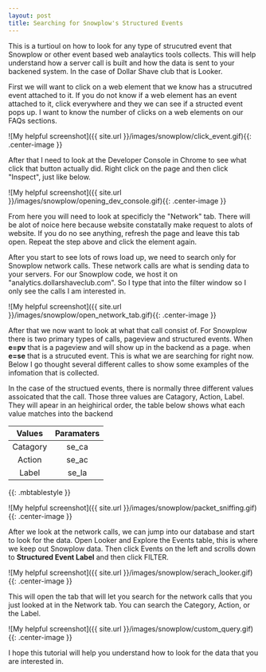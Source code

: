 ```yaml
---
layout: post
title: Searching for Snowplow's Structured Events
---
```


This is a turtioul on how to look for any type of strucutred event that Snowplow or other event based web analaytics tools collects. This will help understand how a server call is built and how the data is sent to your backened system. In the case of Dollar Shave club that is Looker. 

First we will want to click on a web element that we know has a strucutred event attached to it. If you do not know if a web element has an event attached to it, click everywhere and they we can see if a structed event pops up. I want to know the number of clicks on a web elements on our FAQs sections.

![My helpful screenshot]({{ site.url }}/images/snowplow/click_event.gif){{: .center-image }}

After that I need to look at the Developer Console in Chrome to see what click that button actually did. Right click on the page and then click "Inspect", just like below.

![My helpful screenshot]({{ site.url }}/images/snowplow/opening_dev_console.gif){{: .center-image }}

From here you will need to look at specificly the "Network" tab. There will be alot of noice here because website constatally make request to alots of website. If you do no see anything, refresh the page and leave this tab open. Repeat the step above and click the element again. 

After you start to see lots of rows load up, we need to search only for Snowplow network calls. These network calls are what is sending data to your servers. For our Snowplow code, we host it on "analytics.dollarshaveclub.com". So I type that into the filter window so I only see the calls I am interested in.

![My helpful screenshot]({{ site.url }}/images/snowplow/open_network_tab.gif){{: .center-image }}

After that we now want to look at what that call consist of. For Snowplow there is two primary types of calls, pageview and structured events. When **e=pv** that is a pageview and will show up in the backend as a page. when **e=se** that is a strucuted event. This is what we are searching for right now. Below I go thought several different calles to show some examples of the infomation that is collected.

In the case of the structued events, there is normally three different values assoicated that the call. Those three values are Catagory, Action, Label. They will apear in an heighirical order, the table below shows what each value matches into the backend

| Values   | Paramaters | 
| :------: |:----------:| 
| Catagory | se_ca      | 
| Action   | se_ac      | 
| Label    | se_la      |
{{: .mbtablestyle }}


![My helpful screenshot]({{ site.url }}/images/snowplow/packet_sniffing.gif){{: .center-image }}

After we look at the network calls, we can jump into our database and start to look for the data. Open Looker and Explore the Events table, this is where we keep out Snowplow data. Then click Events on the left and scrolls down to **Structured Event Label** and then click FILTER.

![My helpful screenshot]({{ site.url }}/images/snowplow/serach_looker.gif){{: .center-image }}

This will open the tab that will let you search for the network calls that you just looked at in the Network tab. You can search the Category, Action, or the Label. 

![My helpful screenshot]({{ site.url }}/images/snowplow/custom_query.gif){{: .center-image }}

I hope this tutorial will help you understand how to look for the data that you are interested in.







